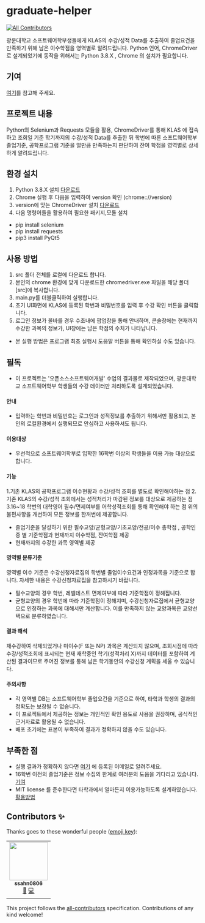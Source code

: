 # graduate-helper
<!-- ALL-CONTRIBUTORS-BADGE:START - Do not remove or modify this section -->
[![All Contributors](https://img.shields.io/badge/all_contributors-1-orange.svg?style=flat-square)](#contributors-)
<!-- ALL-CONTRIBUTORS-BADGE:END -->
광운대학교 소프트웨어학부생들에게 KLAS의 수강/성적 Data를 추출하여 졸업요건을 만족하기 위해 남은 이수학점을 영역별로 알려드립니다.
Python 언어, ChromeDriver 로 설계되었기에 동작을 위해서는 Python 3.8.X , Chrome 의 설치가 필요합니다.

## 기여
[여기](https://github.com/ssahn0806/graduate-helper/blob/main/CONTRIBUTING.md)를 참고해 주세요.

## 프로젝트 내용
Python의 Selenium과 Requests 모듈을 활용, ChromeDriver를 통해 KLAS 에 접속하고 조회일 기준 학기까지의 수강/성적 Data를 추출한 뒤
학번에 따른 소프트웨어학부 졸업기준, 공학프로그램 기준을 얼만큼 만족하는지 판단하여 잔여 학점을 영역별로 상세하게 알려드립니다. 

## 환경 설치
1. Python 3.8.X 설치 [다운로드](https://www.python.org/downloads/)
2. Chrome 실행 후 다음을 입력하여 version 확인 (chrome:://version)
3. version에 맞는 ChromeDriver 설치 [다운로드](https://chromedriver.chromium.org/downloads)
4. 다음 명령어들을 활용하여 필요한 패키지,모듈 설치
* pip install selenium
* pip install requests
* pip3 install PyQt5

## 사용 방법
1. src 폴더 전체를 로컬에 다운로드 합니다.
2. 본인의 chrome 환경에 맞게 다운로드한 chromedriver.exe 파일을 해당 폴더[src]에 복사합니다.
3. main.py를 더블클릭하여 실행합니다.
4. 초기 UI화면에 KLAS에 등록된 학번과 비밀번호를 입력 후 수강 확인 버튼을 클릭합니다.
5. 로그인 정보가 올바를 경우 수초내에 팝업창을 통해 안내하며, 콘솔창에는 현재까지 수강한 과목의 정보가, UI창에는 남은 학점의 수치가 나타납니다.
* 본 실행 방법은 프로그램 최초 실행시 도움말 버튼을 통해 확인하실 수도 있습니다.

## 필독
* 이 프로젝트는 '오픈소스소프트웨어개발' 수업의 결과물로 제작되었으며, 광운대학교 소프트웨어학부 학생들의 수강 데이터만 처리하도록 설계되었습니다.
#### 안내
* 입력하는 학번과 비밀번호는 로그인과 성적정보를 추출하기 위해서만 활용되고, 본인의 로컬환경에서 실행되므로 안심하고 사용하셔도 됩니다.
#### 이용대상
* 우선적으로 소프트웨어학부로 입학한 16학번 이상의 학생들을 이용 가능 대상으로 합니다.
#### 기능
1.기존 KLAS의 공학프로그램 이수현황과 수강/성적 조회를 별도로 확인해야하는 점
2.기존 KLAS의 수강/성적 조회에서는 성적처리가 마감된 정보를 대상으로 제공하는 점
3.16~18 학번의 대학영어 필수/면제여부를 어학성적조회를 통해 확인해야 하는 점
위의 불편사항을 개선하여 모든 정보를 한꺼번에 제공합니다.
* 졸업기준을 달성하기 위한 필수교양/균형교양/기초교양/전공/이수 총학점 , 공학인증 별 기준학점과 현재까지 이수학점, 잔여학점 제공
* 현재까지의 수강한 과목 영역별 제공
#### 영역별 분류기준
영역별 이수 기준은 수강신청자료집의 학번별 졸업이수요건과 인정과목을 기준으로 합니다. 자세한 내용은 수강신청자료집을 참고하시기 바랍니다.
* 필수교양의 경우 학번, 레벨테스트 면제여부에 따라 기준학점이 정해집니다.
* 균형교양의 경우 학번에 따라 기준학점이 정해지며, 수강신청자료집에서 균형교양으로 인정하는 과목에 대해서만 계산합니다. 
  이를 만족하지 않는 교양과목은 교양선택으로 분류하였습니다.
#### 결과 해석
재수강하여 삭제되었거나 미이수(F 또는 NP) 과목은 계산되지 않으며, 
조회시점에 따라 수강/성적조회에 표시되는 현재 재학중인 학기(성적처리 X)까지 데이터를 포함하여 계산된 결과이므로 
주어진 정보를 통해 남은 학기동안의 수강신청 계획을 세울 수 있습니다.
#### 주의사항
* 각 영역별 DB는 소프트웨어학부 졸업요건을 기준으로 하여, 타학과 학생의 결과의 정확도는 보장될 수 없습니다.
* 이 프로젝트에서 제공하는 정보는 개인적인 확인 용도로 사용을 권장하며, 공식적인 근거자료로 활용될 수 없습니다.
* 배포 초기에는 표본이 부족하여 결과가 정확하지 않을 수도 있습니다.

## 부족한 점
* 실행 결과가 정확하지 않다면 [여기](https://github.com/ssahn0806) 에 등록된 이메일로 알려주세요.
* 16학번 이전의 졸업기준은 정보 수집의 한계로 여러분의 도움을 기다리고 있습니다.[기여](https://github.com/ssahn0806/graduate-helper/blob/main/CONTRIBUTING.md)
* MIT license 를 준수한다면 타학과에서 얼마든지 이용가능하도록 설계하였습니다.[활용방법](https://github.com/ssahn0806/graduate-helper/blob/main/APPLICATION.md)





## Contributors ✨

Thanks goes to these wonderful people ([emoji key](https://allcontributors.org/docs/en/emoji-key)):

<!-- ALL-CONTRIBUTORS-LIST:START - Do not remove or modify this section -->
<!-- prettier-ignore-start -->
<!-- markdownlint-disable -->
<table>
  <tr>
    <td align="center"><a href="https://github.com/ssahn0806"><img src="https://avatars2.githubusercontent.com/u/28581673?v=4" width="100px;" alt=""/><br /><sub><b>ssahn0806</b></sub></a><br /><a href="#projectManagement-ssahn0806" title="Project Management">📆</a> <a href="https://github.com/ssahn0806/graduate-helper/commits?author=ssahn0806" title="Code">💻</a></td>
  </tr>
</table>

<!-- markdownlint-enable -->
<!-- prettier-ignore-end -->
<!-- ALL-CONTRIBUTORS-LIST:END -->

This project follows the [all-contributors](https://github.com/all-contributors/all-contributors) specification. Contributions of any kind welcome!